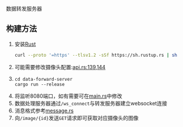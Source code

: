 数据转发服务器

## 构建方法

1. 安装[Rust](https://www.rust-lang.org/learn/get-started)
   ```sh
   curl --proto '=https' --tlsv1.2 -sSf https://sh.rustup.rs | sh
   ```
2. 可能需要修改摄像头配置:[api.rs:139,144](data-forward-server/src/api.rs)
3.
   ```
   cd data-forward-server
   cargo run --release
   ```
4. 将监听8080端口，如有需要可在[main.rs](data-forward-server/src/main.rs)中修改
5. 数据处理服务器通过`/ws_connect`与转发服务器建立websocket连接
6. 消息格式参考[message.rs](data-forward-server/src/message.rs)
7. 向`/image/{id}`发送`GET`请求即可获取对应摄像头的图像